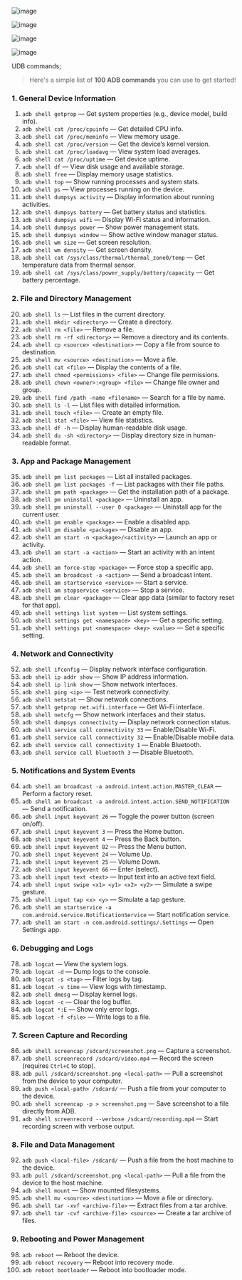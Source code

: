 ![image](https://github.com/user-attachments/assets/1dffb219-3d4d-4622-be8f-add001e7f73a)

![image](https://github.com/user-attachments/assets/6cf8e8a1-df55-4509-b209-35b0cfd69eb2)

![image](https://github.com/user-attachments/assets/5fe95499-88a6-46b7-b72e-b3eb0430b69b)

![image](https://github.com/user-attachments/assets/9f45bbb5-7082-427a-b07f-9b0d793a34dc)

UDB commands;
> Here's a simple list of **100 ADB commands** you can use to get started!

### **1. General Device Information**

1. `adb shell getprop` — Get system properties (e.g., device model, build info).
2. `adb shell cat /proc/cpuinfo` — Get detailed CPU info.
3. `adb shell cat /proc/meminfo` — View memory usage.
4. `adb shell cat /proc/version` — Get the device’s kernel version.
5. `adb shell cat /proc/loadavg` — View system load averages.
6. `adb shell cat /proc/uptime` — Get device uptime.
7. `adb shell df` — View disk usage and available storage.
8. `adb shell free` — Display memory usage statistics.
9. `adb shell top` — Show running processes and system stats.
10. `adb shell ps` — View processes running on the device.
11. `adb shell dumpsys activity` — Display information about running activities.
12. `adb shell dumpsys battery` — Get battery status and statistics.
13. `adb shell dumpsys wifi` — Display Wi-Fi status and information.
14. `adb shell dumpsys power` — Show power management stats.
15. `adb shell dumpsys window` — Show active window manager status.
16. `adb shell wm size` — Get screen resolution.
17. `adb shell wm density` — Get screen density.
18. `adb shell cat /sys/class/thermal/thermal_zone0/temp` — Get temperature data from thermal sensor.
19. `adb shell cat /sys/class/power_supply/battery/capacity` — Get battery percentage.

### **2. File and Directory Management**

20. `adb shell ls` — List files in the current directory.
21. `adb shell mkdir <directory>` — Create a directory.
22. `adb shell rm <file>` — Remove a file.
23. `adb shell rm -rf <directory>` — Remove a directory and its contents.
24. `adb shell cp <source> <destination>` — Copy a file from source to destination.
25. `adb shell mv <source> <destination>` — Move a file.
26. `adb shell cat <file>` — Display the contents of a file.
27. `adb shell chmod <permissions> <file>` — Change file permissions.
28. `adb shell chown <owner>:<group> <file>` — Change file owner and group.
29. `adb shell find /path -name <filename>` — Search for a file by name.
30. `adb shell ls -l` — List files with detailed information.
31. `adb shell touch <file>` — Create an empty file.
32. `adb shell stat <file>` — View file statistics.
33. `adb shell df -h` — Display human-readable disk usage.
34. `adb shell du -sh <directory>` — Display directory size in human-readable format.

### **3. App and Package Management**

35. `adb shell pm list packages` — List all installed packages.
36. `adb shell pm list packages -f` — List packages with their file paths.
37. `adb shell pm path <package>` — Get the installation path of a package.
38. `adb shell pm uninstall <package>` — Uninstall an app.
39. `adb shell pm uninstall --user 0 <package>` — Uninstall app for the current user.
40. `adb shell pm enable <package>` — Enable a disabled app.
41. `adb shell pm disable <package>` — Disable an app.
42. `adb shell am start -n <package>/<activity>` — Launch an app or activity.
43. `adb shell am start -a <action>` — Start an activity with an intent action.
44. `adb shell am force-stop <package>` — Force stop a specific app.
45. `adb shell am broadcast -a <action>` — Send a broadcast intent.
46. `adb shell am startservice <service>` — Start a service.
47. `adb shell am stopservice <service>` — Stop a service.
48. `adb shell pm clear <package>` — Clear app data (similar to factory reset for that app).
49. `adb shell settings list system` — List system settings.
50. `adb shell settings get <namespace> <key>` — Get a specific setting.
51. `adb shell settings put <namespace> <key> <value>` — Set a specific setting.

### **4. Network and Connectivity**

52. `adb shell ifconfig` — Display network interface configuration.
53. `adb shell ip addr show` — Show IP address information.
54. `adb shell ip link show` — Show network interfaces.
55. `adb shell ping <ip>` — Test network connectivity.
56. `adb shell netstat` — Show network connections.
57. `adb shell getprop net.wifi.interface` — Get Wi-Fi interface.
58. `adb shell netcfg` — Show network interfaces and their status.
59. `adb shell dumpsys connectivity` — Display network connection status.
60. `adb shell service call connectivity 33` — Enable/Disable Wi-Fi.
61. `adb shell service call connectivity 32` — Enable/Disable mobile data.
62. `adb shell service call connectivity 1` — Enable Bluetooth.
63. `adb shell service call bluetooth 3` — Disable Bluetooth.

### **5. Notifications and System Events**

64. `adb shell am broadcast -a android.intent.action.MASTER_CLEAR` — Perform a factory reset.
65. `adb shell am broadcast -a android.intent.action.SEND_NOTIFICATION` — Send a notification.
66. `adb shell input keyevent 26` — Toggle the power button (screen on/off).
67. `adb shell input keyevent 3` — Press the Home button.
68. `adb shell input keyevent 4` — Press the Back button.
69. `adb shell input keyevent 82` — Press the Menu button.
70. `adb shell input keyevent 24` — Volume Up.
71. `adb shell input keyevent 25` — Volume Down.
72. `adb shell input keyevent 66` — Enter (select).
73. `adb shell input text <text>` — Input text into an active text field.
74. `adb shell input swipe <x1> <y1> <x2> <y2>` — Simulate a swipe gesture.
75. `adb shell input tap <x> <y>` — Simulate a tap gesture.
76. `adb shell am startservice -a com.android.service.NotificationService` — Start notification service.
77. `adb shell am start -n com.android.settings/.Settings` — Open Settings app.

### **6. Debugging and Logs**

78. `adb logcat` — View the system logs.
79. `adb logcat -d` — Dump logs to the console.
80. `adb logcat -s <tag>` — Filter logs by tag.
81. `adb logcat -v time` — View logs with timestamp.
82. `adb shell dmesg` — Display kernel logs.
83. `adb logcat -c` — Clear the log buffer.
84. `adb logcat *:E` — Show only error logs.
85. `adb logcat -f <file>` — Write logs to a file.

### **7. Screen Capture and Recording**

86. `adb shell screencap /sdcard/screenshot.png` — Capture a screenshot.
87. `adb shell screenrecord /sdcard/video.mp4` — Record the screen (requires `Ctrl+C` to stop).
88. `adb pull /sdcard/screenshot.png <local-path>` — Pull a screenshot from the device to your computer.
89. `adb push <local-path> /sdcard/` — Push a file from your computer to the device.
90. `adb shell screencap -p > screenshot.png` — Save screenshot to a file directly from ADB.
91. `adb shell screenrecord --verbose /sdcard/recording.mp4` — Start recording screen with verbose output.

### **8. File and Data Management**

92. `adb push <local-file> /sdcard/` — Push a file from the host machine to the device.
93. `adb pull /sdcard/screenshot.png <local-path>` — Pull a file from the device to the host machine.
94. `adb shell mount` — Show mounted filesystems.
95. `adb shell mv <source> <destination>` — Move a file or directory.
96. `adb shell tar -xvf <archive-file>` — Extract files from a tar archive.
97. `adb shell tar -cvf <archive-file> <source>` — Create a tar archive of files.

### **9. Rebooting and Power Management**

98. `adb reboot` — Reboot the device.
99. `adb reboot recovery` — Reboot into recovery mode.
100. `adb reboot bootloader` — Reboot into bootloader mode.
